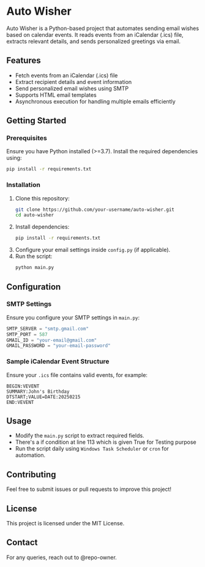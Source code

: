 # Auto Wisher

Auto Wisher is a Python-based project that automates sending email wishes based on calendar events. It reads events from an iCalendar (.ics) file, extracts relevant details, and sends personalized greetings via email.

## Features
- Fetch events from an iCalendar (.ics) file
- Extract recipient details and event information
- Send personalized email wishes using SMTP
- Supports HTML email templates
- Asynchronous execution for handling multiple emails efficiently

## Getting Started

### Prerequisites
Ensure you have Python installed (>=3.7). Install the required dependencies using:

```sh
pip install -r requirements.txt
```

### Installation
1. Clone this repository:
   ```sh
   git clone https://github.com/your-username/auto-wisher.git
   cd auto-wisher
   ```
2. Install dependencies:
   ```sh
   pip install -r requirements.txt
   ```
3. Configure your email settings inside `config.py` (if applicable).
4. Run the script:
   ```sh
   python main.py
   ```

## Configuration

### SMTP Settings
Ensure you configure your SMTP settings in  `main.py`:
```python
SMTP_SERVER = "smtp.gmail.com"
SMTP_PORT = 587
GMAIL_ID = "your-email@gmail.com"
GMAIL_PASSWORD = "your-email-password"
```

### Sample iCalendar Event Structure
Ensure your `.ics` file contains valid events, for example:
```plaintext
BEGIN:VEVENT
SUMMARY:John's Birthday
DTSTART;VALUE=DATE:20250215
END:VEVENT
```

## Usage
- Modify the `main.py` script to extract required fields.
- There's a if condition at line 113 which is given True for Testing purpose
- Run the script daily using `Windows Task Scheduler` or `cron` for automation.

## Contributing
Feel free to submit issues or pull requests to improve this project!

## License
This project is licensed under the MIT License.

## Contact
For any queries, reach out to @repo-owner.

